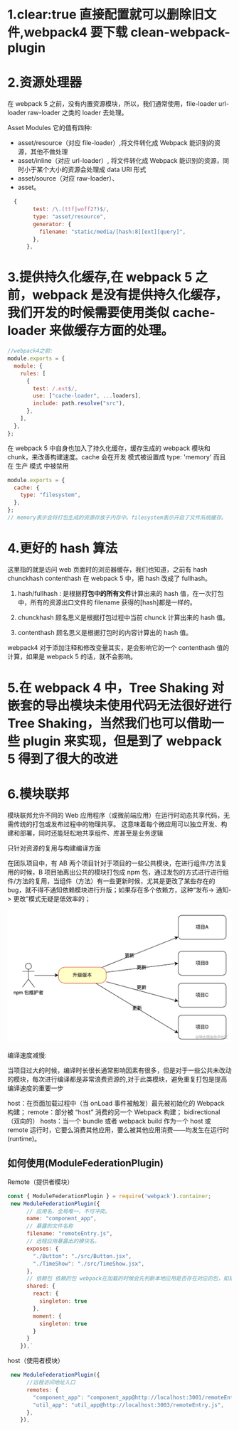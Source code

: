 # 1.clear:true 直接配置就可以删除旧文件,webpack4 要下载 clean-webpack-plugin

# 2.资源处理器

在 webpack 5 之前，没有内置资源模块，所以，我们通常使用，file-loader url-loader raw-loader 之类的 loader 去处理。

Asset Modules 它的值有四种:

- asset/resource（对应 file-loader）,将文件转化成 Webpack 能识别的资源，其他不做处理
- asset/inline（对应 url-loader）, 将文件转化成 Webpack 能识别的资源，同时小于某个大小的资源会处理成 data URI 形式
- asset/source（对应 raw-loader）、
- asset。

```javascript
  {
        test: /\.(ttf|woff2?)$/,
        type: "asset/resource",
        generator: {
          filename: "static/media/[hash:8][ext][query]",
        },
      },
```

# 3.提供持久化缓存,在 webpack 5 之前，webpack 是没有提供持久化缓存，我们开发的时候需要使用类似 cache-loader 来做缓存方面的处理。

```javascript
//webpack4之前:
module.exports = {
  module: {
    rules: [
      {
        test: /.ext$/,
        use: ["cache-loader", ...loaders],
        include: path.resolve("src"),
      },
    ],
  },
};
```

在 webpack 5 中自身也加入了持久化缓存，缓存生成的 webpack 模块和 chunk，来改善构建速度。cache 会在开发 模式被设置成 type: 'memory' 而且在 生产 模式 中被禁用

```javascript
module.exports = {
  cache: {
    type: "filesystem",
  },
};
// memory表示会将打包生成的资源存放于内存中。filesystem表示开启了文件系统缓存。
```

# 4.更好的 hash 算法

这里指的就是访问 web 页面时的浏览器缓存，我们也知道，之前有 hash chunckhash contenthash 在 webpack 5 中，把 hash 改成了 fullhash。

1. hash/fullhash : 是根据**打包中的所有文件**计算出来的 hash 值，在一次打包中，所有的资源出口文件的 filename 获得的[hash]都是一样的。

2. chunckhash 顾名思义是根据打包过程中当前 chunck 计算出来的 hash 值。

3. contenthash 顾名思义是根据打包时的内容计算出的 hash 值。

webpack4 对于添加注释和修改变量其实，是会影响它的一个 contenthash 值的计算，如果是 webpack 5 的话，就不会影响。

# 5.在 webpack 4 中，Tree Shaking 对嵌套的导出模块未使用代码无法很好进行 Tree Shaking，当然我们也可以借助一些 plugin 来实现，但是到了 webpack 5 得到了很大的改进

# 6.模块联邦

模块联邦允许不同的 Web 应用程序（或微前端应用）在运行时动态共享代码，无需传统的打包或发布过程中的物理共享。
这意味着每个微应用可以独立开发、构建和部署，同时还能轻松地共享组件、库甚至是业务逻辑

只针对资源的复用与构建编译方面

在团队项目中，有 AB 两个项目针对于项目的一些公共模块，在进行组件/方法复用的时候，B 项目抽离出公共的模块打包成 npm 包，通过发包的方式进行进行组件/方法的复用，当组件（方法）有一些更新时候，尤其是更改了某些存在的 bug，就不得不通知依赖模块进行升版；如果存在多个依赖方，这种“发布-> 通知-> 更改”模式无疑是低效率的；

![alt text](../img/mokuai1.png)

编译速度减慢:

当项目过大的时候，编译时长很长通常影响因素有很多，但是对于一些公共未改动的模块，每次进行编译都是非常浪费资源的,对于此类模块，避免重复打包是提高编译速度的重要一步

host：在页面加载过程中（当 onLoad 事件被触发）最先被初始化的 Webpack 构建；
remote：部分被 “host” 消费的另一个 Webpack 构建；
bidirectional（双向的） hosts：当一个 bundle 或者 webpack build 作为一个 host 或 remote 运行时，它要么消费其他应用，要么被其他应用消费——均发生在运行时(runtime)。

## 如何使用(ModuleFederationPlugin)

Remote（提供者模块）

```javascript
const { ModuleFederationPlugin } = require('webpack').container;
 new ModuleFederationPlugin({
      // 应用名，全局唯一，不可冲突。
      name: "component_app",
      // 暴露的文件名称
      filename: "remoteEntry.js",
      // 远程应用暴露出的模块名。
      exposes: {
        "./Button": "./src/Button.jsx",
        "./TimeShow": "./src/TimeShow.jsx",
      },
      // 依赖包 依赖的包 webpack在加载的时候会先判断本地应用是否存在对应的包，如果不存在，则加载远程应用的依赖包。
      shared: {
        react: {
          singleton: true
        },
        moment: {
          singleton: true
        }
      }
    }),`


```

host（使用者模块）

```javascript
 new ModuleFederationPlugin({
      //远程访问地址入口
      remotes: {
        "component_app": "component_app@http://localhost:3001/remoteEntry.js",
        "util_app": "util_app@http://localhost:3003/remoteEntry.js",
      },
    }),

```

